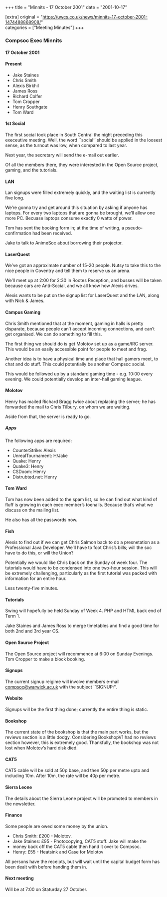 +++
title = "Minnits - 17 October 2001"
date = "2001-10-17"

[extra]
original = "https://uwcs.co.uk/news/minnits-17-october-2001-1474488868908/"    
categories = ["Meeting Minutes"]
+++

### Compsoc Exec Minnits

#### 17 October 2001

#### Present

  - Jake Staines
  - Chris Smith
  - Alexis Birkhil
  - James Ross
  - Richard Colfer
  - Tom Cropper
  - Henry Southgate
  - Tom Ward

#### 1st Social

The first social took place in South Central the night preceding this execeutive meeting. Well, the word \`\`social’’ should be applied in the loosest sense, as the turnout was low, when compared to last year.

Next year, the secretary will send the e-mail out earlier.

Of all the members there, they were interested in the Open Source project, gaming, and the tutorials.

#### LAN

Lan signups were filled extremely quickly, and the waiting list is currently five long.

We’re gonna try and get around this situation by asking if anyone has laptops. For every two laptops that are gonna be brought, we’ll allow one more PC. Becuase laptops consume exactly 0 watts of power.

Tom has sent the booking form in; at the time of writing, a pseudo-confirmation had been received.

Jake to talk to AnimeSoc about borrowing their projector.

#### LaserQuest

We’ve got an approximate number of 15-20 people. Nutsy to take this to the nice people in Coventry and tell them to reserve us an arena.

We’ll meet up at 2:00 for 2:30 in Rootes Reception, and busses will be taken because cars are Anti-Social, and we all know how Alexis drives.

Alexis wants to be put on the signup list for LaserQuest and the LAN, along with Nick & James.

#### Campus Gaming

Chris Smith mentioned that at the moment, gaming in halls is pretty disparate, because people can’t accept incoming connections, and can’t get organised. We can do something to fill this.

The first thing we should do is get Molotov set up as a game/IRC server. This would be an easily accessible point for people to meet and frag.

Another idea is to have a physical time and place that hall gamers meet, to chat and do stuff. This could potentially be another Compsoc social.

This would be followed up by a standard gaming time - e.g. 10:00 every evening. We could potentially develop an inter-hall gaming league.

#### Molotov

Henry has mailed Richard Bragg twice about replacing the server; he has forwarded the mail to Chris Tilbury, on whom we are waiting.

Aside from that, the server is ready to go.

##### Apps

The following apps are required:

  - CounterStrike: Alexis
  - UnrealTournament: H/Jake
  - Quake: Henry
  - Quake3: Henry
  - CSDoom: Henry
  - Distrubted.net: Henry

#### Tom Ward

Tom has now been added to the spam list, so he can find out what kind of fluff is growing in each exec member’s toenails. Because that’s what we discuss on the mailing list.

He also has all the passwords now.

#### Fish

Alexis to find out if we can get Chris Salmon back to do a presnetation as a Professional Java Developer. We’ll have to foot Chris’s bills; will the soc have to do this, or will the Union?

Potentially we would like Chris back on the Sunday of week four. The tutorials would have to be condensed into one two-hour session. This will be extremely challenging, particularly as the first tutorial was packed with information for an entire hour.

Less twenty-five minutes.

#### Tutorials

Swing will hopefully be held Sunday of Week 4. PHP and HTML back end of Term 1.

Jake Staines and James Ross to merge timetables and find a good time for both 2nd and 3rd year CS.

#### Open Source Project

The Open Source project will recommence at 6:00 on Sunday Evenings. Tom Cropper to make a block booking.

#### Signups

The current signup reigime will involve members e-mail compsoc@warwick.ac.uk with the subject \`\`SIGNUP:’’.

#### Website

Signups will be the first thing done; currently the entire thing is static.

#### Bookshop

The current state of the bookshop is that the main part works, but the reviews section is a little dodgy. Considering BookshopV1 had no reviews section however, this is extremely good. Thankfully, the bookshop was not lost when Molotov’s hard disk died.

#### CAT5

CAT5 cable will be sold at 50p base, and then 50p per metre upto and including 10m. After 10m, the rate will be 40p per metre.

#### Sierra Leone

The details about the Sierra Leone project will be promoted to members in the newsletter.

#### Finance

Some people are owed some money by the union.

  - Chris Smith: £200 - Molotov.
  - Jake Staines: £95 - Photocopying, CAT5 stuff. Jake will make the
  - money back off the CAT5 cable then hand it over to Compsoc.
  - Henry: £55 - Heatsink and Case for Molotov

All persons have the receipts, but will wait until the capital budget form has been dealt with before handing them in.

#### Next meeting

Will be at 7:00 on Staturday 27 October.

